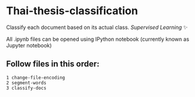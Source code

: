 # Thai-thesis-classification
Classify each document based on its actual class. _Supervised Learning_ :sparkles: 

All .ipynb files can be opened using IPython notebook (currently known as Jupyter notebook)

## Follow files in this order:
	1 change-file-encoding
	2 segment-words
	3 classify-docs